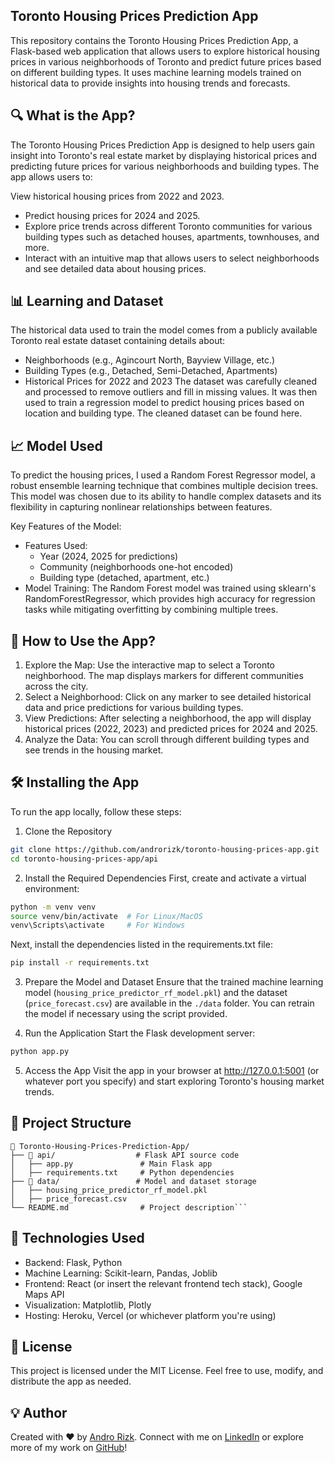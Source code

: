## Toronto Housing Prices Prediction App
This repository contains the Toronto Housing Prices Prediction App, a Flask-based web application that allows users to explore historical housing prices in various neighborhoods of Toronto and predict future prices based on different building types. It uses machine learning models trained on historical data to provide insights into housing trends and forecasts.

## 🔍 What is the App?
The Toronto Housing Prices Prediction App is designed to help users gain insight into Toronto's real estate market by displaying historical prices and predicting future prices for various neighborhoods and building types. The app allows users to:

View historical housing prices from 2022 and 2023.
- Predict housing prices for 2024 and 2025.
- Explore price trends across different Toronto communities for various building types such as detached houses, apartments, townhouses, and more.
- Interact with an intuitive map that allows users to select neighborhoods and see detailed data about housing prices.
## 📊 Learning and Dataset
The historical data used to train the model comes from a publicly available Toronto real estate dataset containing details about:

- Neighborhoods (e.g., Agincourt North, Bayview Village, etc.)
- Building Types (e.g., Detached, Semi-Detached, Apartments)
- Historical Prices for 2022 and 2023
The dataset was carefully cleaned and processed to remove outliers and fill in missing values. It was then used to train a regression model to predict housing prices based on location and building type. The cleaned dataset can be found here.

## 📈 Model Used
To predict the housing prices, I used a Random Forest Regressor model, a robust ensemble learning technique that combines multiple decision trees. This model was chosen due to its ability to handle complex datasets and its flexibility in capturing nonlinear relationships between features.

Key Features of the Model:
- Features Used:
  - Year (2024, 2025 for predictions)
  - Community (neighborhoods one-hot encoded)
  - Building type (detached, apartment, etc.)
- Model Training: The Random Forest model was trained using sklearn's RandomForestRegressor, which provides high accuracy for regression tasks while mitigating overfitting by combining multiple trees.
## 🚀 How to Use the App?
1. Explore the Map: Use the interactive map to select a Toronto neighborhood. The map displays markers for different communities across the city.
2. Select a Neighborhood: Click on any marker to see detailed historical data and price predictions for various building types.
3. View Predictions: After selecting a neighborhood, the app will display historical prices (2022, 2023) and predicted prices for 2024 and 2025.
4. Analyze the Data: You can scroll through different building types and see trends in the housing market.
## 🛠 Installing the App
To run the app locally, follow these steps:
1. Clone the Repository
```bash
git clone https://github.com/androrizk/toronto-housing-prices-app.git
cd toronto-housing-prices-app/api
```
2. Install the Required Dependencies
First, create and activate a virtual environment:
```bash
python -m venv venv
source venv/bin/activate  # For Linux/MacOS
venv\Scripts\activate     # For Windows
```
Next, install the dependencies listed in the requirements.txt file:
```bash
pip install -r requirements.txt
```

3. Prepare the Model and Dataset
Ensure that the trained machine learning model (`housing_price_predictor_rf_model.pkl`) and the dataset (`price_forecast.csv`) are available in the `./data` folder. You can retrain the model if necessary using the script provided.

4. Run the Application
Start the Flask development server:
```bash
python app.py
```
5. Access the App
Visit the app in your browser at http://127.0.0.1:5001 (or whatever port you specify) and start exploring Toronto's housing market trends.

## 📂 Project Structure
```
📂 Toronto-Housing-Prices-Prediction-App/
├── 📂 api/                  # Flask API source code
│   ├── app.py               # Main Flask app
│   ├── requirements.txt     # Python dependencies
├── 📂 data/                 # Model and dataset storage
│   ├── housing_price_predictor_rf_model.pkl
│   ├── price_forecast.csv
└── README.md                # Project description```
```
## 🔧 Technologies Used
- Backend: Flask, Python
- Machine Learning: Scikit-learn, Pandas, Joblib
- Frontend: React (or insert the relevant frontend tech stack), Google Maps API
- Visualization: Matplotlib, Plotly
- Hosting: Heroku, Vercel (or whichever platform you're using)

## 📝 License
This project is licensed under the MIT License. Feel free to use, modify, and distribute the app as needed.

## 💡 Author
Created with ❤️ by [Andro Rizk](https://www.androrizk.com). Connect with me on [LinkedIn](https://www.linkedin.com/in/andrewrizk3030/) or explore more of my work on [GitHub](https://github.com/AndrewidRizk)!
